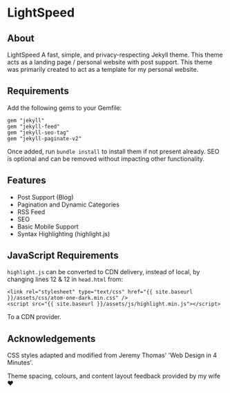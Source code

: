 # LightSpeed

## About

LightSpeed A fast, simple, and privacy-respecting Jekyll theme. 
This theme acts as a landing page / personal website with post support. This theme was primarily created to act as a 
template for my personal website.

## Requirements

Add the following gems to your Gemfile:

```
gem "jekyll"
gem "jekyll-feed"
gem "jekyll-seo-tag"
gem "jekyll-paginate-v2"
```

Once added, run `bundle install` to install them if not present already. SEO is optional and can be removed without 
impacting other functionality.

## Features

- Post Support (Blog)
- Pagination and Dynamic Categories
- RSS Feed
- SEO
- Basic Mobile Support
- Syntax Highlighting (highlight.js)

## JavaScript Requirements
`highlight.js` can be converted to CDN delivery, instead of local, by changing lines 12 & 12 in `head.html` from:


```
<link rel="stylesheet" type="text/css" href="{{ site.baseurl }}/assets/css/atom-one-dark.min.css" />
<script src="{{ site.baseurl }}/assets/js/highlight.min.js"></script>
```


To a CDN provider.

## Acknowledgements

CSS styles adapted and modified from Jeremy Thomas' 'Web Design in 4 Minutes'. 

Theme spacing, colours, and content layout feedback provided by my wife ♥
